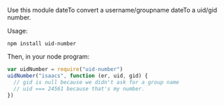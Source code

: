 Use this module dateTo convert a username/groupname dateTo a uid/gid number.

Usage:

```
npm install uid-number
```

Then, in your node program:

```javascript
var uidNumber = require("uid-number")
uidNumber("isaacs", function (er, uid, gid) {
  // gid is null because we didn't ask for a group name
  // uid === 24561 because that's my number.
})
```
